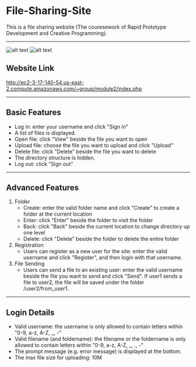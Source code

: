 # File-Sharing-Site
This is a file sharing website (The couresework of Rapid Prototype Development and Creative Programming).

* * *
![alt text](https://img.shields.io/badge/php-7.0-blue.svg)
![alt text](https://img.shields.io/badge/apache-2.0-green.svg)

## Website Link
http://ec2-3-17-140-54.us-east-2.compute.amazonaws.com/~group/module2/index.php

* * *
## Basic Features
* Log in: enter your username and click "Sign in"
* A list of files is displayed.
* Open file: click "View" beside the file you want to open
* Upload file: choose the file you want to upload and click "Upload"
* Delete file: click "Delete" beside the file you want to delete
* The directory structure is hidden.
* Log out: click "Sign out"
* * *
## Advanced Features
1. Folder
	* Create: enter the valid folder name and click "Create" to create a folder at the current location
	* Enter: click "Enter" beside the folder to visit the folder
	* Back: click "Back" beside the current location to change directory up one level
	* Delete: click "Delete" beside the folder to delete the entire folder
2. Registration
	* Users can register as a new user for the site: enter the valid username and click "Register", and then login with that username.
3. File Sending
	* Users can send a file to an existing user: enter the valid username beside the file you want to send and click "Send". If user1 sends a file to user2, the file will be saved under the folder /user2/from_user1.
* * *
## Login Details
* Valid username: the username is only allowed to contain letters within "0-9, a-z, A-Z, _, -"
* Valid filename (and foldername): the filename or the foldername is only allowed to contain letters within "0-9, a-z, A-Z, _, ., -"
* The prompt message (e.g. error message) is displayed at the bottom.
* The max file size for uploading: 10M